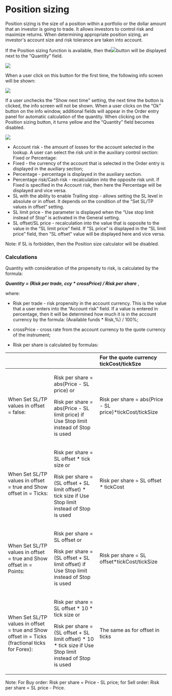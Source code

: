 # Position sizing

Position sizing is the size of a position within a portfolio or the dollar amount that an investor is going to trade. It allows investors to control risk and maximize returns.  When determining appropriate position sizing, an investor's account size and risk tolerance are taken into account.

If the Position sizing function is available, then the![](https://lh5.googleusercontent.com/jlJfSOc8B8SveuidJoaDhB8c7H95GoiVembzvYT_MTvtGmiGpz3-Q0VIcIAwoykohfq1QkQGR4ffZhMZkSyVET_5kAJtOXHZaXSKUjAhQ9ExRYhkNjsJHmTjYkEMza1Q9GobYAtR)button will be displayed next to the “Quantity” field. 

![](https://lh4.googleusercontent.com/dZZFqsN7e483bdWuUCvwmN9hLMeROtfOyeCA_tnHD2guxvjT0iMw6rwc1ovPhvavbJae3CpixoR5DuJITBc9eYKFTOdUr7zRgYF5CSw4aI7zmX6BtOLAkpNP5i4NXyt2xDXCUZGv)

When a user click on this button for the first time, the following info screen will be shown:

![](https://lh6.googleusercontent.com/vPhlys_l9itiVrL2CuRtGRM2mxNfMEe5oMK3h_Eu5-DQ3z7hFqQTG9l2Bo7cDO8gNRtmQcjlRNTVHuFHOxU_6kszMcPib7FCs6jez3VhPv7BXPB9pYai94n_wms8jqEvcce9GICQ)

If a user unchecks the "Show next time" setting, the next time the button is clicked, the info screen will not be shown. When a user clicks on the “Ok” button on the info window, additional fields will appear in the Order entry panel for automatic calculation of the quantity. When clicking on the Position sizing button, it turns yellow and the “Quantity” field becomes disabled.

![](https://lh4.googleusercontent.com/W_AEvXlCcs3XT9DWxn57-H-tFFZh9NqQl2xwRmF0CllxpZP3chlFCioTtxMFsP4vLzAg97Pv9evI4yAYzg4JjXs7JBcODY9UI5FbTrqcqGuKB4uZUfvnCaOWCiDQQ5vFw8jFKN3K)

* Account risk - the amount of losses for the account selected in the lookup. A user can select the risk unit in the auxiliary control section: Fixed or Percentage:
* Fixed - the currency of the account that is selected in the Order entry is displayed in the auxiliary section;
* Percentage - percentage is displayed in the auxiliary section.
* Percentage risk/Cash risk - recalculation into the opposite risk unit. If Fixed is specified in the Account risk, then here the Percentage will be displayed and vice versa.
* SL with the ability to enable Trailing stop - allows setting the SL level in absolute or in offset. It depends on the condition of the “Set SL/TP values in offset” setting.
* SL limit price - the parameter is displayed when the “Use stop limit instead of Stop” is activated in the General setting.
* SL offset/SL price - recalculation into the value that is opposite to the value in the “SL limit price” field.  If “SL price” is displayed in the “SL limit price” field, then “SL offset” value will be displayed here and vice versa.

Note: if SL is forbidden, then the Position size calculator will be disabled.  


### Calculations

Quantity with consideration of the propensity to risk, is calculated by the formula:

_**Quantity = \(Risk per trade, ccy \* crossPrice\) / Risk per share**_ ,

where:

- Risk per trade - risk propensity in the account currency.  This is the value that a user enters into the “Account risk” field. If a value is entered in percentage, then it will be determined how much it is in the account currency by the formula: \(Available funds \* Risk,%\) / 100%;

- crossPrice - cross rate from the account currency to the quote currency of the instrument;

- Risk per share is calculated by formulas:

<table>
  <thead>
    <tr>
      <th style="text-align:left"></th>
      <th style="text-align:left"></th>
      <th style="text-align:left">For the quote currency tickCost/tickSze</th>
    </tr>
  </thead>
  <tbody>
    <tr>
      <td style="text-align:left">When Set SL/TP values in offset = false:</td>
      <td style="text-align:left">
        <p>Risk per share = abs(Price - SL price) or</p>
        <p>Risk per share = abs(Price - SL limit price) if Use Stop limit instead
          of Stop is used</p>
      </td>
      <td style="text-align:left">Risk per share = abs(Price - SL price)*tickCost/tickSize</td>
    </tr>
    <tr>
      <td style="text-align:left">When Set SL/TP values in offset = true and Show offset in = Ticks:</td>
      <td
      style="text-align:left">
        <p>Risk per share = SL offset * tick size or</p>
        <p>Risk per share = (SL offset + SL limit offset) * tick size if Use Stop
          limit instead of Stop is used</p>
        </td>
        <td style="text-align:left">Risk per share = SL offset * tickCost</td>
    </tr>
    <tr>
      <td style="text-align:left">When Set SL/TP values in offset = true and Show offset in = Points:</td>
      <td
      style="text-align:left">
        <p>Risk per share = SL offset or</p>
        <p>Risk per share = (SL offset + SL limit offset) if Use Stop limit instead
          of Stop is used</p>
        </td>
        <td style="text-align:left">Risk per share = SL offset*tickCost/tickSize</td>
    </tr>
    <tr>
      <td style="text-align:left">When Set SL/TP values in offset = true and Show offset in = Ticks (fractional
        ticks for Forex):</td>
      <td style="text-align:left">
        <p>Risk per share = SL offset * 10 * tick size or</p>
        <p>Risk per share = (SL offset + SL limit offset) * 10 * tick size if Use
          Stop limit instead of Stop is used</p>
      </td>
      <td style="text-align:left">The same as for offset in ticks</td>
    </tr>
  </tbody>
</table>

Note: For Buy order: Risk per share = Price - SL price; for Sell order: Risk per share = SL price - Price.    
  
  
  


